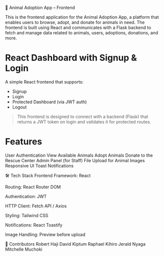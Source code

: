 🐾 Animal Adoption App – Frontend

This is the frontend application for the Animal Adoption App, a platform that enables users to browse, adopt, and donate for animals in need. The frontend is built using React and communicates with a Flask backend to fetch and manage data related to animals, users, adoptions, donations, and more.


# React Dashboard with Signup & Login

A simple React frontend that supports:

-  Signup
-  Login
-  Protected Dashboard (via JWT auth)
-  Logout

> This frontend is designed to connect with a backend (Flask) that returns a JWT token on login and validates it for protected routes.

 # Features
 User Authentication
 View Available Animals
 Adopt Animals
 Donate to the Rescue Center
 Admin Panel (for Staff)
 File Upload for Animal Images
 Responsive UI
 Toast Notifications



🛠️ Tech Stack
Frontend Framework: React

Routing: React Router DOM

Authentication: JWT 

HTTP Client: Fetch API / Axios

Styling: Tailwind CSS 

Notifications: React Toastify

Image Handling: Preview before upload

👥 Contributors
Robert Haji
David Kiptum 
Raphael Kihiro
Jerald Nyaga
Mitchelle Muchoki



